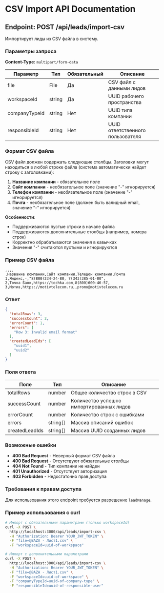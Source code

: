 # CSV Import API Documentation

## Endpoint: POST /api/leads/import-csv

Импортирует лиды из CSV файла в систему.

### Параметры запроса

**Content-Type:** `multipart/form-data`

| Параметр | Тип | Обязательный | Описание |
|----------|-----|--------------|----------|
| file | File | Да | CSV файл с данными лидов |
| workspaceId | string | Да | UUID рабочего пространства |
| companyTypeId | string | Нет | UUID типа компании |
| responsibleId | string | Нет | UUID ответственного пользователя |

### Формат CSV файла

CSV файл должен содержать следующие столбцы. Заголовки могут находиться в любой строке файла (система автоматически найдет строку с заголовками):

1. **Название компании** - обязательное поле
2. **Сайт компании** - необязательное поле (значение "-" игнорируется)
3. **Телефон компании** - необязательное поле (значение "-" игнорируется)
4. **Почта** - необязательное поле (должен быть валидный email, значение "-" игнорируется)

**Особенности:**
- Поддерживаются пустые строки в начале файла
- Поддерживаются дополнительные столбцы (например, номера строк)
- Корректно обрабатываются значения в кавычках
- Значения "-" считаются пустыми и игнорируются

### Пример CSV файла

```csv
,,,,
,Название компании,Сайт компании,Телефон компании,Почта
1,Яндекс,-,"8(800)234-24-80, 7(343)385-01-00",
2,Точка Банк,https://tochka.com,8(800)600-46-57,
3,Мотив,https://motivtelecom.ru,,promo@motivtelecom.ru
```

### Ответ

```json
{
  "totalRows": 3,
  "successCount": 2,
  "errorCount": 1,
  "errors": [
    "Row 3: Invalid email format"
  ],
  "createdLeadIds": [
    "uuid1",
    "uuid2"
  ]
}
```

### Поля ответа

| Поле | Тип | Описание |
|------|-----|----------|
| totalRows | number | Общее количество строк в CSV |
| successCount | number | Количество успешно импортированных лидов |
| errorCount | number | Количество строк с ошибками |
| errors | string[] | Массив описаний ошибок |
| createdLeadIds | string[] | Массив UUID созданных лидов |

### Возможные ошибки

- **400 Bad Request** - Неверный формат CSV файла
- **400 Bad Request** - Отсутствуют обязательные столбцы
- **404 Not Found** - Тип компании не найден
- **401 Unauthorized** - Отсутствует авторизация
- **403 Forbidden** - Недостаточно прав доступа

### Требования к правам доступа

Для использования этого endpoint требуется разрешение `leadManage`.

### Пример использования с curl

```bash
# Импорт с обязательными параметрами (только workspaceId)
curl -X POST \
  http://localhost:3000/api/leads/import-csv \
  -H "Authorization: Bearer YOUR_JWT_TOKEN" \
  -F "file=@BAZA - Лист1.csv" \
  -F "workspaceId=uuid-of-workspace"

# Импорт с дополнительными параметрами
curl -X POST \
  http://localhost:3000/api/leads/import-csv \
  -H "Authorization: Bearer YOUR_JWT_TOKEN" \
  -F "file=@BAZA - Лист1.csv" \
  -F "workspaceId=uuid-of-workspace" \
  -F "companyTypeId=uuid-of-company-type" \
  -F "responsibleId=uuid-of-responsible-user"
```
